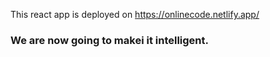 This react app is deployed on https://onlinecode.netlify.app/

### We are now going to makei it intelligent.
